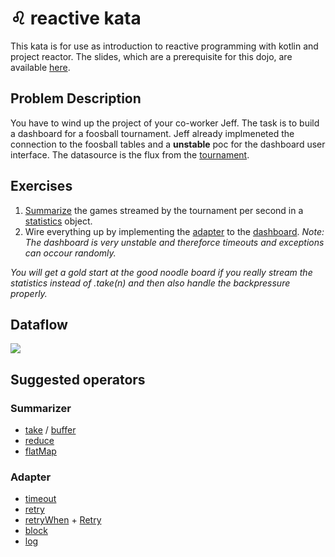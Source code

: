 # :leo: reactive kata

This kata is for use as introduction to reactive programming with kotlin and project reactor. The slides, which are a prerequisite for this dojo, are available [here](http://deen13.github.io/talks/reactive). 

## Problem Description
You have to wind up the project of your co-worker Jeff. The task is to build a dashboard for a foosball tournament. Jeff already implmeneted the connection to the foosball tables and a **unstable** poc for the dashboard user interface. The datasource is the flux from the [tournament](https://github.com/socras/reactive-kata/blob/master/src/main/kotlin/de/smartsquare/dojo/reactive/tournament/Tournament.kt). 

## Exercises 
1. [Summarize](https://github.com/socras/reactive-kata/blob/master/src/main/kotlin/de/smartsquare/dojo/reactive/summarizer/StatisticsSummarizer.kt) the games streamed by the tournament per second in a [statistics](https://github.com/socras/reactive-kata/blob/master/src/main/kotlin/de/smartsquare/dojo/reactive/dashboard/Statistics.kt) object. 
2. Wire everything up by implementing the [adapter](https://github.com/socras/reactive-kata/blob/master/src/main/kotlin/de/smartsquare/dojo/reactive/summarizer/StatisticsSummarizerDashboardAdapter.kt) to the [dashboard](https://github.com/socras/reactive-kata/blob/master/src/main/kotlin/de/smartsquare/dojo/reactive/dashboard/Dashboard.kt). _Note: The dashboard is very unstable and thereforce timeouts and exceptions can occour randomly._

_You will get a gold start at the good noodle board if you really stream the statistics instead of .take(n) and then also handle the backpressure properly._

## Dataflow
![](https://image.ibb.co/mYwJpz/Untitled_Diagram_1.png)

## Suggested operators
### Summarizer
- [take](https://projectreactor.io/docs/core/release/api/reactor/core/publisher/Flux.html#take-java.time.Duration-) / [buffer](https://projectreactor.io/docs/core/release/api/reactor/core/publisher/Flux.html#buffer--)
- [reduce](https://projectreactor.io/docs/core/release/api/reactor/core/publisher/Flux.html#reduce-java.util.function.BiFunction-)
- [flatMap](https://projectreactor.io/docs/core/release/api/reactor/core/publisher/Flux.html#flatMap-java.util.function.Function-)

### Adapter
- [timeout](https://projectreactor.io/docs/core/release/api/reactor/core/publisher/Mono.html#timeout-java.time.Duration-)
- [retry](https://projectreactor.io/docs/core/release/api/reactor/core/publisher/Mono.html#retry--)
- [retryWhen](http://projectreactor.io/docs/core/3.2.0.RELEASE/api/reactor/core/publisher/Mono.html?is-external=true#retryWhen-java.util.function.Function-) + [Retry](https://github.com/reactor/reactor-addons/blob/master/reactor-extra/src/main/java/reactor/retry/Retry.java)
- [block](http://projectreactor.io/docs/core/3.2.0.RELEASE/api/reactor/core/publisher/Mono.html#block--) 
- [log](http://projectreactor.io/docs/core/3.2.0.RELEASE/api/reactor/core/publisher/Mono.html#log--)
